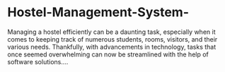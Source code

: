 # Hostel-Management-System-
Managing a hostel efficiently can be a daunting task, especially when it comes to keeping track of numerous students, rooms, visitors, and their various needs. Thankfully, with advancements in technology, tasks that once seemed overwhelming can now be streamlined with the help of software solutions....
